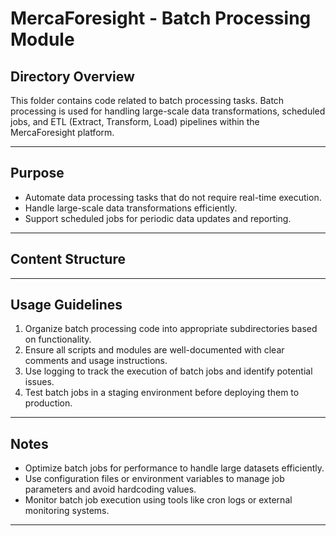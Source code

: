 # MercaForesight - Batch Processing Module

## **Directory Overview**
This folder contains code related to batch processing tasks. Batch processing is used for handling large-scale data transformations, scheduled jobs, and ETL (Extract, Transform, Load) pipelines within the MercaForesight platform.

---

## **Purpose**
- Automate data processing tasks that do not require real-time execution.
- Handle large-scale data transformations efficiently.
- Support scheduled jobs for periodic data updates and reporting.

---

## **Content Structure**

---

## **Usage Guidelines**
1. Organize batch processing code into appropriate subdirectories based on functionality.
2. Ensure all scripts and modules are well-documented with clear comments and usage instructions.
3. Use logging to track the execution of batch jobs and identify potential issues.
4. Test batch jobs in a staging environment before deploying them to production.

---

## **Notes**
- Optimize batch jobs for performance to handle large datasets efficiently.
- Use configuration files or environment variables to manage job parameters and avoid hardcoding values.
- Monitor batch job execution using tools like cron logs or external monitoring systems.

---